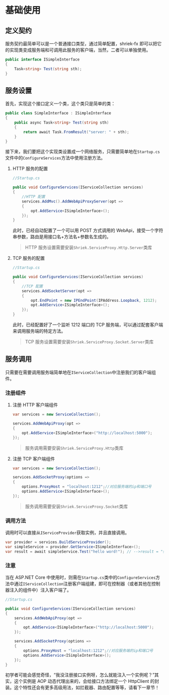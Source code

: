 # 基础使用

## 定义契约

服务契约最简单可以是一个普通接口类型，通过简单配置，shriek-fx 即可以把它的实现类变成服务端和可调用此服务的客户端，当然，二者可以单独使用。

```csharp
public interface ISimpleInterface
{
    Task<string> Test(string sth);
}
```

## 服务设置

首先，实现这个接口定义一个类，这个类只是简单的类：

```csharp
public class SimpleInterface : ISimpleInterface
{
    public async Task<string> Test(string sth)
    {
        return await Task.FromResult("server: " + sth);
    }
}
```

接下来，我们要把这个实现类设置成一个网络服务，只需要简单地在`Startup.cs`文件中的`ConfigureServices`方法中使用注册方法。

1. HTTP 服务的配置

   ```csharp
   //Startup.cs

   public void ConfigureServices(IServiceCollection services)
   {
       //HTTP 配置
       services.AddMvc().AddWebApiProxyServer(opt =>
       {
           opt.AddService<ISimpleInterface>();
       });
   }
   ```

   此时，已经自动配置了一个可以用 POST 方式调用的 WebApi，接受一个字符串参数，路由是用接口名+方法名+参数名生成的。

   > HTTP 服务设置需要安装`Shriek.ServiceProxy.Http.Server`类库

2. TCP 服务的配置

   ```csharp
   //Startup.cs

   public void ConfigureServices(IServiceCollection services)
   {
       //TCP 配置
       services.AddSocketServer(opt =>
       {
           opt.EndPoint = new IPEndPoint(IPAddress.Loopback, 1212);
           opt.AddService<ISimpleInterface>();
       });
   }
   ```

   此时，已经配置好了一个监听 1212 端口的 TCP 服务端，可以通过配套客户端来调用服务端的特定方法。

   > TCP 服务设置需要安装`Shriek.ServiceProxy.Socket.Server`类库

## 服务调用

只需要在需要调用服务端简单地在`IServiceCollection`中注册我们的客户端组件。

### 注册组件

1. 注册 HTTP 客户端组件

   ```csharp
   var services = new ServiceCollection();

   services.AddWebApiProxy(opt =>
   {
       opt.AddService<ISimpleInterface>("http://localhost:5000");
   });
   ```

   > 服务调用需要安装`Shriek.ServiceProxy.Http`类库

2. 注册 TCP 客户端组件

   ```csharp
   var services = new ServiceCollection();

   services.AddSocketProxy(options =>
   {
       options.ProxyHost = "localhost:1212";//对应服务端的ip和端口号
       options.AddService<ISimpleInterface>();
   });
   ```

   > 服务调用需要安装`Shriek.ServiceProxy.Socket`类库

### 调用方法

调用时可以直接从`IServiceProvider`获取实例，并且直接调用。

```csharp
var provider = services.BuildServiceProvider();
var simpleService = provider.GetService<ISimpleInterface>();
var result = await simpleService.Test("hello word!"); // -->result = "server: hello word!"
```

### 注意

当在 ASP.NET Core 中使用时，则需在`Startup.cs`类中的`ConfigureServices`方法中通过`IServiceCollection`注册客户端组建，即可在控制器（或者其他在控制器注入的组件中）注入客户端了。

```csharp
//Startup.cs

public void ConfigureServices(IServiceCollection services)
{
    services.AddWebApiProxy(opt =>
    {
        opt.AddService<ISimpleInterface>("http://localhost:5000");
    });

    services.AddSocketProxy(options =>
    {
        options.ProxyHost = "localhost:1212";//对应服务端的ip和端口号
        options.AddService<ISimpleInterface>();
    });
}
```

初学者可能会感觉奇怪，“我没注册接口实例呀，怎么就能注入一个实例呢？”其实，这个实例是 AOP 动态代理出来的，会给接口方法绑定一个 HttpClient 的封装。这个特性还会有更多高级用法，如拦截器、路由配置等等，请看下一章节！
